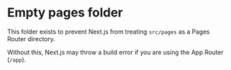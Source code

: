 # Empty pages folder

This folder exists to prevent Next.js from treating `src/pages` as a Pages Router directory.

Without this, Next.js may throw a build error if you are using the App Router (`/app`).
